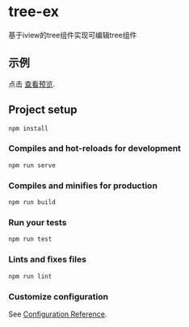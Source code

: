 # tree-ex
基于iview的tree组件实现可编辑tree组件

## 示例
点击 [查看预览](http://106.14.132.158:8080/tree/).

## Project setup
```
npm install
```

### Compiles and hot-reloads for development
```
npm run serve
```

### Compiles and minifies for production
```
npm run build
```

### Run your tests
```
npm run test
```

### Lints and fixes files
```
npm run lint
```

### Customize configuration
See [Configuration Reference](https://cli.vuejs.org/config/).
